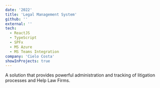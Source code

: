 ```yaml
---
date: '2022'
title: 'Legal Management System'
github: ''
external: ''
tech:
  - ReactJS
  - TypeScript
  - SPFx
  - MS Azure
  - MS Teams Integration
company: 'Cielo Costa'
showInProjects: true
---
```


A solution that provides powerful administration and tracking of litigation processes and Help Law Firms.
